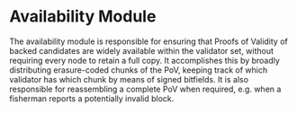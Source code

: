 # Availability Module

The availability module is responsible for ensuring that Proofs of Validity of backed candidates are widely available within the validator set, without requiring every node to retain a full copy. It accomplishes this by broadly distributing erasure-coded chunks of the PoV, keeping track of which validator has which chunk by means of signed bitfields. It is also responsible for reassembling a complete PoV when required, e.g. when a fisherman reports a potentially invalid block.
